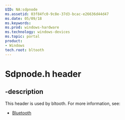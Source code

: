 ```yaml
---
UID: NA:sdpnode
ms.assetid: 03f84fc0-9c8e-37d3-bcac-e26636d44d47
ms.date: 05/09/18
ms.keywords: 
ms.prod: windows-hardware
ms.technology: windows-devices
ms.topic: portal
product:
- Windows
tech.root: bltooth
---
```


# Sdpnode.h header


## -description


This header is used by bltooth. For more information, see:

- [Bluetooth](../_bltooth/index.md)
